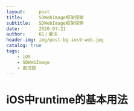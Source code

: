 ```yaml
---
layout:     post
title:      SDWebImage框架探索
subtitle:   SDWebImage框架探索
date:       2020-07-21
author:     KG丿夏沫
header-img: img/post-bg-ios9-web.jpg
catalog: true
tags:
    - iOS
    - SDWebImage
    - 面试题
---
```


# iOS中runtime的基本用法
